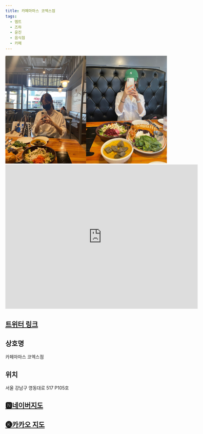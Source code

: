 ```yaml
---
title: 카페마마스 코엑스점
tags:
  - 멤트
  - 즈하
  - 윤진
  - 음식점
  - 카페
---
```

<img src="assets/FsDYlu7agAE7_QP.jpg">

<iframe src="https://www.google.com/maps/embed?pb=!1m18!1m12!1m3!1d3164.751223205284!2d127.05688041185388!3d37.51378527193576!2m3!1f0!2f0!3f0!3m2!1i1024!2i768!4f13.1!3m3!1m2!1s0x357ca46b26c1760b%3A0xdc01d5b2bc20c894!2z7Lm07Y6Y66eI66eI7IqkIOy9lOyXkeyKpOygkA!5e0!3m2!1sko!2skr!4v1741362427641!5m2!1sko!2skr" width="600" height="450" style="border:0;" allowfullscreen="" loading="lazy" referrerpolicy="no-referrer-when-downgrade"></iframe>

## [트위터 링크](https://x.com/IM_LESSERAFIM/status/1639548415473516549)

## 상호명
카페마마스 코엑스점

## 위치
서울 강남구 영동대로 517 P105호


## [🅽네이버지도](https://naver.me/FPn5ubwj)

## [🅚카카오 지도](https://place.map.kakao.com/23825000)